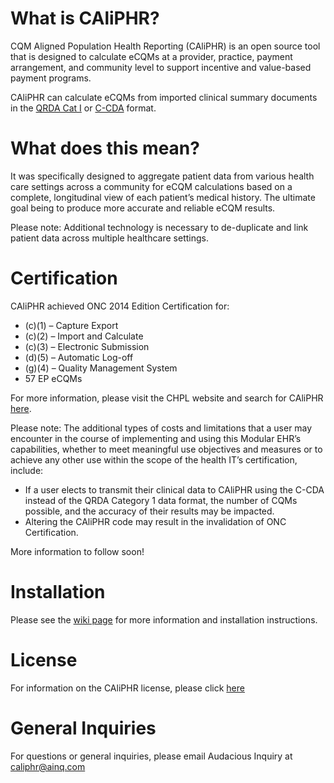 # What is CAliPHR? 
CQM Aligned Population Health Reporting (CAliPHR) is an open source tool that is designed to calculate eCQMs at a provider, 
practice, payment arrangement, and community level to support incentive and value-based payment programs.  

CAliPHR can calculate eCQMs from imported clinical summary documents in the [QRDA Cat I](http://www.hl7.org/implement/standards/product_brief.cfm?product_id=35) 
or [C-CDA](http://www.hl7.org/implement/standards/product_brief.cfm?product_id=258) format.

# What does this mean?
It was specifically designed to aggregate patient data from various health care settings across a community for eCQM 
calculations based on a complete, longitudinal view of each patient’s medical history.  The ultimate goal being to produce 
more accurate and reliable eCQM results.

Please note:  Additional technology is necessary to de-duplicate and link patient data across multiple healthcare settings.

# Certification
CAliPHR achieved ONC 2014 Edition Certification for:
*	(c)(1) – Capture Export
*	(c)(2) – Import and Calculate
*	(c)(3) – Electronic Submission
*	(d)(5) – Automatic Log-off
*	(g)(4) – Quality Management System
*	57 EP eCQMs

For more information, please visit the CHPL website and search for CAliPHR [here](https://chpl.healthit.gov/).

Please note: The additional types of costs and limitations that a user may encounter in the course of implementing and using 
this Modular EHR’s capabilities, whether to meet meaningful use objectives and measures or to achieve any other use within the 
scope of the health IT’s certification, include:
*	If a user elects to transmit their clinical data to CAliPHR using the C-CDA instead of the QRDA Category 1 data format, 
the number of CQMs possible, and the accuracy of their results may be impacted.
*	Altering the CAliPHR code may result in the invalidation of ONC Certification.

More information to follow soon!

# Installation

Please see the [wiki page](../../wiki) for more information and installation instructions.

# License
For information on the CAliPHR license, please click [here](LICENSE.md)

# General Inquiries

For questions or general inquiries, please email Audacious Inquiry at [caliphr@ainq.com](mailto:caliphr@ainq.com)


